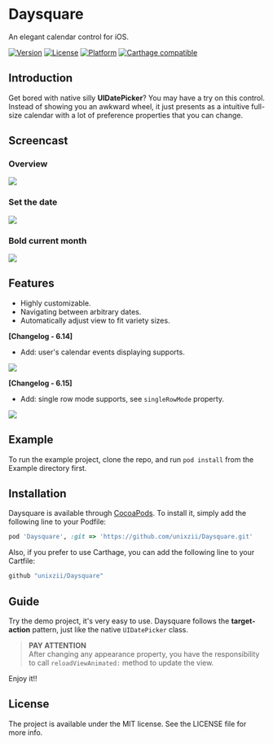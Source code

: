 # Daysquare

An elegant calendar control for iOS.

[![Version](https://img.shields.io/cocoapods/v/Daysquare.svg?style=flat)](http://cocoapods.org/pods/Daysquare)
[![License](https://img.shields.io/cocoapods/l/Daysquare.svg?style=flat)](http://cocoapods.org/pods/Daysquare)
[![Platform](https://img.shields.io/cocoapods/p/Daysquare.svg?style=flat)](http://cocoapods.org/pods/Daysquare)
[![Carthage compatible](https://img.shields.io/badge/Carthage-compatible-4BC51D.svg?style=flat)](https://github.com/Carthage/Carthage)

## Introduction

Get bored with native silly **UIDatePicker**? You may have a try on this control. Instead of showing you an awkward wheel, it just presents as a intuitive full-size calendar with a lot of preference properties that you can change.

## Screencast
### Overview
![](https://github.com/unixzii/Daysquare/raw/master/Images/overview.gif)

### Set the date
![](https://github.com/unixzii/Daysquare/raw/master/Images/setting.gif)

### Bold current month
![](https://github.com/unixzii/Daysquare/raw/master/Images/bold.gif)

## Features
* Highly customizable.
* Navigating between arbitrary dates.
* Automatically adjust view to fit variety sizes.

**[Changelog - 6.14]**
* Add: user's calendar events displaying supports.

![](https://github.com/unixzii/Daysquare/raw/master/Images/event.gif)

**[Changelog - 6.15]**
* Add: single row mode supports, see `singleRowMode` property.

![](https://github.com/unixzii/Daysquare/raw/master/Images/singlerow.gif)

## Example
To run the example project, clone the repo, and run `pod install` from the Example directory first.

## Installation
Daysquare is available through [CocoaPods](http://cocoapods.org). To install
it, simply add the following line to your Podfile:

```ruby
pod 'Daysquare', :git => 'https://github.com/unixzii/Daysquare.git'
```

Also, if you prefer to use Carthage, you can add the following line to your Cartfile:

```bash
github "unixzii/Daysquare"
```

## Guide
Try the demo project, it's very easy to use. Daysquare follows the **target-action** pattern, just like the native `UIDatePicker` class.

> **PAY ATTENTION**
> <br>
> After changing any appearance property, you have the responsibility to call `reloadViewAnimated:` method to update the view.

Enjoy it!!

## License
The project is available under the MIT license. See the LICENSE file for more info.
